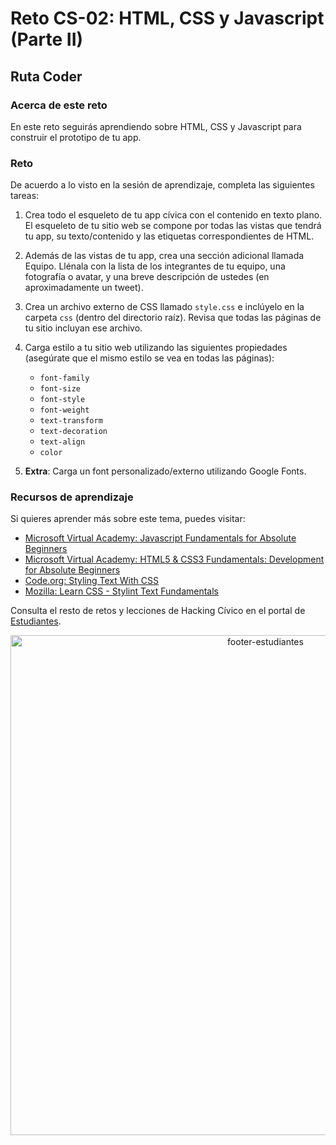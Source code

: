 # Reto CS-02: HTML, CSS y Javascript (Parte II)

## Ruta Coder

### Acerca de este reto

En este reto seguirás aprendiendo sobre HTML, CSS y Javascript para construir el prototipo de tu app.

### Reto

De acuerdo a lo visto en la sesión de aprendizaje, completa las siguientes tareas:

1. Crea todo el esqueleto de tu app cívica con el contenido en texto plano. El esqueleto de tu sitio web se compone por todas las vistas que tendrá tu app, su texto/contenido y las etiquetas correspondientes de HTML.
2. Además de las vistas de tu app, crea una sección adicional llamada Equipo. Llénala con la lista de los integrantes de tu equipo, una fotografía o avatar, y una breve descripción de ustedes (en aproximadamente un tweet).
3. Crea un archivo externo de CSS llamado `style.css` e inclúyelo en la carpeta `css` (dentro del directorio raíz). Revisa que todas las páginas de tu sitio incluyan ese archivo.
4. Carga estilo a tu sitio web utilizando las siguientes propiedades (asegúrate que el mismo estilo se vea en todas las páginas):

   * `font-family`
   * `font-size`
   * `font-style`
   * `font-weight`
   * `text-transform`
   * `text-decoration`
   * `text-align`
   * `color` 
5. **Extra**: Carga un font personalizado/externo utilizando Google Fonts.

### Recursos de aprendizaje

Si quieres aprender más sobre este tema, puedes visitar:
  * [Microsoft Virtual Academy: Javascript Fundamentals for Absolute Beginners](https://mva.microsoft.com/en-US/training-courses/javascript-fundamentals-for-absolute-beginners-14194?l=eLg5iZ1eB_6100115888)
  * [Microsoft Virtual Academy: HTML5 & CSS3 Fundamentals: Development for Absolute Beginners](https://mva.microsoft.com/en-US/training-courses/html5-css3-fundamentals-development-for-absolute-beginners-14207?l=TBf1QdFfB_2500115888)
  * [Code.org: Styling Text With CSS](https://curriculum.code.org/csd/unit2/10/#styling-text-with-css2)
  * [Mozilla: Learn CSS - Stylint Text Fundamentals](https://developer.mozilla.org/en-US/docs/Learn/CSS/Styling_text/Fundamentals)
  
Consulta el resto de retos y lecciones de Hacking Cívico en el portal de [Estudiantes](https://www.codeandomexico.org/estudiantes).

<p align="center">
<img src="https://user-images.githubusercontent.com/6744123/29790462-98ac668a-8bff-11e7-8683-7489f638b0e8.png" width="800" title="footer-estudiantes">
</p>
